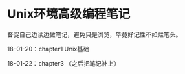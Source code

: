 # Unix环境高级编程笔记

督促自己边读边做笔记，避免只是浏览，毕竟好记性不如烂笔头。

18-01-20：chapter1 Unix基础

18-01-22：chapter3 （之后把笔记补上）